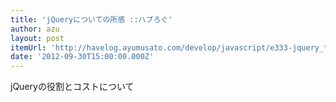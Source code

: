 ```yaml
---
title: 'jQueryについての所感 ::ハブろぐ'
author: azu
layout: post
itemUrl: 'http://havelog.ayumusato.com/develop/javascript/e333-jquery_thiking_misc.html'
date: '2012-09-30T15:00:00.000Z'
---
```

jQueryの役割とコストについて
